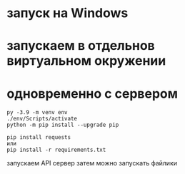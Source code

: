 # запуск на Windows
# запускаем в отдельнов виртуальном окружении
# одновременно с сервером
```
py -3.9 -m venv env
./env/Scripts/activate
python -m pip install --upgrade pip

pip install requests
или
pip install -r requirements.txt
```

запускаем API сервер
затем можно запускать файлики
